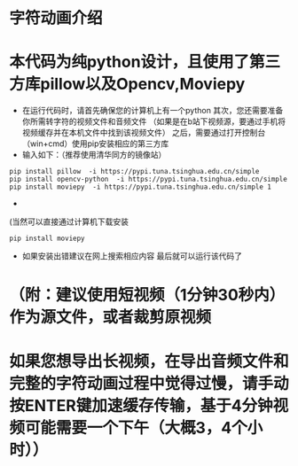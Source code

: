 # 字符动画介绍

# 本代码为纯python设计，且使用了第三方库pillow以及Opencv,Moviepy
-  在运行代码时，请首先确保您的计算机上有一个python
其次，您还需要准备你所需转字符的视频文件和音频文件
（如果是在b站下视频源，要通过手机将视频缓存并在本机文件中找到该视频文件）
之后，需要通过打开控制台（win+cmd）使用pip安装相应的第三方库
- 输入如下：（推荐使用清华同方的镜像站）
```
pip install pillow  -i https://pypi.tuna.tsinghua.edu.cn/simple
pip install opencv-python  -i https://pypi.tuna.tsinghua.edu.cn/simple
pip install moviepy  -i https://pypi.tuna.tsinghua.edu.cn/simple 1

```

- ```
(当然可以直接通过计算机下载安装
```
pip install moviepy

```
- 如果安装出错建议在网上搜索相应内容
最后就可以运行该代码了
# （附：建议使用短视频（1分钟30秒内）作为源文件，或者裁剪原视频
# 如果您想导出长视频，在导出音频文件和完整的字符动画过程中觉得过慢，请手动按ENTER键加速缓存传输，基于4分钟视频可能需要一个下午（大概3，4个小时））
